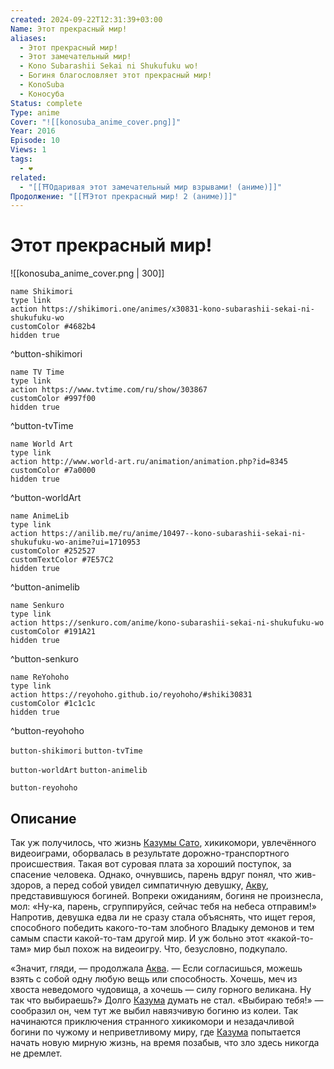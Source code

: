```yaml
---
created: 2024-09-22T12:31:39+03:00
Name: Этот прекрасный мир!
aliases:
  - Этот прекрасный мир!
  - Этот замечательный мир!
  - Kono Subarashii Sekai ni Shukufuku wo!
  - Богиня благословляет этот прекрасный мир!
  - KonoSuba
  - Коносуба
Status: complete
Type: anime
Cover: "![[konosuba_anime_cover.png]]"
Year: 2016
Episode: 10
Views: 1
tags:
  - ❤
related:
  - "[[⛩️Одаривая этот замечательный мир взрывами! (аниме)]]"
Продолжение: "[[⛩️Этот прекрасный мир! 2 (аниме)]]"
---
```


# Этот прекрасный мир!

![[konosuba_anime_cover.png | 300]]

```button
name Shikimori
type link
action https://shikimori.one/animes/x30831-kono-subarashii-sekai-ni-shukufuku-wo
customColor #4682b4
hidden true
```
^button-shikimori

```button
name TV Time
type link
action https://www.tvtime.com/ru/show/303867
customColor #997f00
hidden true
```
^button-tvTime

```button
name World Art
type link
action http://www.world-art.ru/animation/animation.php?id=8345
customColor #7a0000
hidden true
```
^button-worldArt

```button
name AnimeLib
type link
action https://anilib.me/ru/anime/10497--kono-subarashii-sekai-ni-shukufuku-wo-anime?ui=1710953
customColor #252527
customTextColor #7E57C2
hidden true
```
^button-animelib

```button
name Senkuro
type link
action https://senkuro.com/anime/kono-subarashii-sekai-ni-shukufuku-wo
customColor #191A21
hidden true
```
^button-senkuro

```button
name ReYohoho
type link
action https://reyohoho.github.io/reyohoho/#shiki30831
customColor #1c1c1c
hidden true
```
^button-reyohoho



`button-shikimori` `button-tvTime`

`button-worldArt` `button-animelib`

`button-reyohoho`

## Описание

Так уж получилось, что жизнь [Казумы Сато](https://shikimori.one/characters/117221-kazuma-satou), хикикомори, увлечённого видеоиграми, оборвалась в результате дорожно-транспортного происшествия. Такая вот суровая плата за хороший поступок, за спасение человека. Однако, очнувшись, парень вдруг понял, что жив-здоров, а перед собой увидел симпатичную девушку, [Акву](https://shikimori.one/characters/117223-aqua), представившуюся богиней. Вопреки ожиданиям, богиня не произнесла, мол: «Ну-ка, парень, сгруппируйся, сейчас тебя на небеса отправим!» Напротив, девушка едва ли не сразу стала объяснять, что ищет героя, способного победить какого-то-там злобного Владыку демонов и тем самым спасти какой-то-там другой мир. И уж больно этот «какой-то-там» мир был похож на видеоигру. Что, безусловно, подкупало.

«Значит, гляди, — продолжала [Аква](https://shikimori.one/characters/117223-aqua). — Если согласишься, можешь взять с собой одну любую вещь или способность. Хочешь, меч из хвоста неведомого чудовища, а хочешь — силу горного великана. Ну так что выбираешь?» Долго [Казума](https://shikimori.one/characters/117221-kazuma-satou) думать не стал. «Выбираю тебя!» — сообразил он, чем тут же выбил навязчивую богиню из колеи. Так начинаются приключения странного хикикомори и незадачливой богини по чужому и неприветливому миру, где [Казума](https://shikimori.one/characters/117221-kazuma-satou) попытается начать новую мирную жизнь, на время позабыв, что зло здесь никогда не дремлет.
